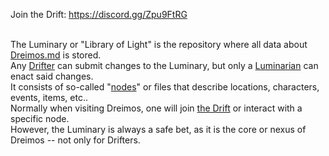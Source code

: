 Join the Drift: https://discord.gg/Zpu9FtRG <br><br> 

The Luminary or "Library of Light" is the repository where all data about [Dreimos.md](Dreimos.md) is stored. <br> 
Any [Drifter](Drifter.md) can submit changes to the Luminary, but only a [Luminarian](Luminarian.md) can enact said changes. <br> 
It consists of so-called "[nodes](Nodes.md)" or files that describe locations, characters, events, items, etc.. <br> 
Normally when visiting Dreimos, one will join [the Drift](Drift.md) or interact with a specific node. <br> 
However, the Luminary is always a safe bet, as it is the core or nexus of Dreimos -- not only for Drifters. 

